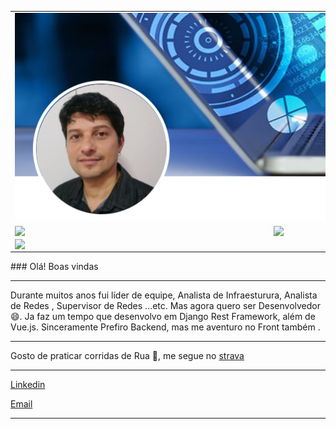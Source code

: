     
  
<center>
<table style="border:0px solid black;">
  <tr>
    <td colspan=2 align=center>
      <img src="https://github.com/k1k0borba/k1k0borba/blob/master/images/Github3_perfil.png" />
    </td>
  </tr>
    <tr>
        <td><img width="400px" align="left" src="https://github-readme-stats.vercel.app/api/top-langs/?username=k1k0borba&hide=html&layout=compact&theme=dark" /></td>
        <td><img width="495px" align="left" src="https://github-readme-stats.vercel.app/api?username=k1k0borba&theme=highcontrast&show_icons=true"/></td>
    </tr> 
    <tr>
        <td colspan=2><img align="left" src="https://komarev.com/ghpvc/?username=k1k0borba&color=blue&style=flat" /></td>
    </tr>
</table>
</center>
### Olá! Boas vindas

---

Durante muitos anos fui líder de equipe, Analista de Infraesturura, Analista de Redes , Supervisor de Redes ...etc. Mas agora quero ser Desenvolvedor 😄.
Ja faz um tempo que desenvolvo em Django Rest Framework, além de Vue.js. Sinceramente Prefiro Backend, mas me aventuro no Front também .

---

Gosto de praticar corridas de Rua 🏃, me segue no <a href="https://www.strava.com/athletes/76209452">strava</a>

---

<a href="https://www.linkedin.com/in/rodrigo-gomes-borba/">Linkedin</a>

[Email](mailto:k1k0borba@gmail.com)  

---
<!--
**k1k0borba/k1k0borba** is a ✨ _special_ ✨ repository because its `README.md` (this file) appears on your GitHub profile.

Here are some ideas to get you started:

- 🔭 I’m currently working on ...
- 🌱 I’m currently learning ...
- 👯 I’m looking to collaborate on ...
- 🤔 I’m looking for help with ...
- 💬 Ask me about ...
- 📫 How to reach me: ...
- 😄 Pronouns: ...
- ⚡ Fun fact: ...
-->
